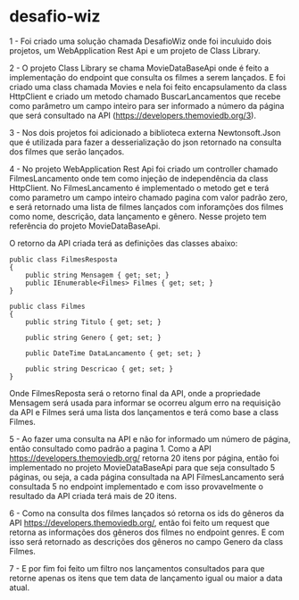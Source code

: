 # desafio-wiz
1 - Foi criado uma solução chamada DesafioWiz onde foi inculuido dois projetos, um WebApplication Rest Api e um projeto de Class Library.

2 - O projeto Class Library se chama MovieDataBaseApi onde é feito a implementação do endpoint que consulta os filmes a serem lançados. E foi criado uma class chamada Movies e nela foi feito encapsulamento da class HttpClient e criado um metodo chamado BuscarLancamentos que recebe como parâmetro um campo inteiro para ser informado a número da página que será consultado na API (https://developers.themoviedb.org/3).

3 - Nos dois projetos foi adicionado a biblioteca externa Newtonsoft.Json que é utilizada para fazer a desserialização do json retornado na consulta dos filmes que serão lançados.

4 - No projeto WebApplication Rest Api foi criado um controller chamado FilmesLancamento onde tem como injeção de independência da class HttpClient. No FilmesLancamento é implementado o metodo get e terá como parametro um campo inteiro chamado pagina com valor padrão zero, e será retornado uma lista de filmes lançados com inforamções dos filmes como nome, descrição, data lançamento e gênero. Nesse projeto tem referência do projeto MovieDataBaseApi.

O retorno da API criada terá as definições das classes abaixo:
    
    public class FilmesResposta
    {
        public string Mensagem { get; set; }
        public IEnumerable<Filmes> Filmes { get; set; }
    }
    
    public class Filmes
    {
        public string Titulo { get; set; }

        public string Genero { get; set; }

        public DateTime DataLancamento { get; set; }

        public string Descricao { get; set; }
    }
    
Onde FilmesReposta será o retorno final da API, onde a propriedade Mensagem será usada para informar se ocorreu algum erro na requisição da API e Filmes será uma lista dos lançamentos e terá como base a class Filmes.

5 - Ao fazer uma consulta na API e não for informado um número de página, então consultado como padrão a pagina 1. Como a API https://developers.themoviedb.org/ retorna 20 itens por página, então foi implementado no projeto MovieDataBaseApi para que seja consultado 5 páginas, ou seja, a cada página consultada na API FilmesLancamento será consultada 5 no endpoint implementado e com isso provavelmente o resultado da API criada terá mais de 20 itens.

6 - Como na consulta dos filmes lançados só retorna os ids do gêneros da API https://developers.themoviedb.org/, então foi feito um request que retorna as informações dos gêneros dos filmes no endpoint genres. E com isso será retornado as descrições dos gêneros no campo Genero da class Filmes.

7 - E por fim foi feito um filtro nos lançamentos consultados para que retorne apenas os itens que tem data de lançamento igual ou maior a data atual.
   
